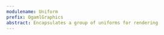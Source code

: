 ```yaml
---
modulename: Uniform
prefix: OgamlGraphics
abstract: Encapsulates a group of uniforms for rendering
---
```



